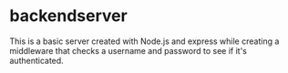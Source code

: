 # backendserver
This is a basic server created with Node.js and express while creating a middleware that checks a username and password to see if it's authenticated. 
